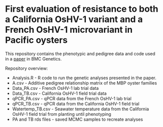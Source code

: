 # First evaluation of resistance to both a California OsHV-1 variant and a French OsHV-1 microvariant in Pacific oysters
This repository contains the phenotypic and pedigree data and code used in a [paper](https://bmcgenet.biomedcentral.com/articles/10.1186/s12863-019-0791-3) in BMC Genetics.

Repository overview:
* Analysis.R - R code to run the genetic analyses presented in the paper.
* A.csv - Additive pedigree relationship matrix of the MBP oyster families
* Data_PA.csv - French OsHV-1 lab trial data
* Data_TB.csv - California OsHV-1 field trial data
* qPCR_PA.csv - qPCR data from the French OsHV-1 lab trial
* qPCR_TB.csv - qPCR data from the California OsHV-1 field trial
* Watertemp_TB.csv - Seawater temperature data from the California OsHV-1 field trial from planting until phenotyping
* PA and TB rds files - saved MCMC samples to recreate analyses
